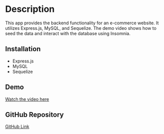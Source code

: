 # Description

This app provides the backend functionality for an e-commerce website. It utilizes Express.js, MySQL, and Sequelize. The demo video shows how to seed the data and interact with the database using Insomnia. 

## Installation




* Express.js 
* MySQL
* Sequelize

## Demo
[Watch the video here](https://drive.google.com/file/d/1jMD4oSK7qAmKns_2XZkbeD5-T82kXqom/view)

## GitHub Repository
[GitHub Link](https://github.com/tres1396/e-commerce_app)